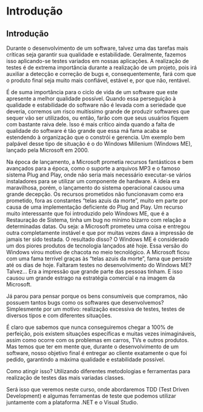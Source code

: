 # Introdução

## Introdução

Durante o desenvolvimento de um software, talvez uma das tarefas mais críticas seja garantir sua qualidade e estabilidade. Geralmente, fazemos isso aplicando-se testes variados em nossas aplicações. A realização de testes é de extrema importância durante a realização de um projeto, pois irá auxiliar a detecção e correção de bugs e, consequentemente, fará com que o produto final seja muito mais confiável, estável e, por que não, rentável.

É de suma importância para o ciclo de vida de um software que este apresente a melhor qualidade possível. Quando essa perseguição à qualidade e estabilidade do software não é levada com a seriedade que deveria, corremos um risco muitíssimo grande de produzir softwares que sequer vão ser utilizados, ou então, farão com que seus usuários fiquem com bastante raiva dele. Isso é mais crítico ainda quando a falta de qualidade do software é tão grande que essa má fama acaba se estendendo à organização que o constrói e gerencia. Um exemplo bem palpável desse tipo de situação é o do Windows Millenium (Windows ME), lançado pela Microsoft em 2000.

Na época de lançamento, a Microsoft prometia recursos fantásticos e bem avançados para a época, como o suporte a arquivos MP3 e o famoso sistema Plug and Play, onde não seria mais necessário executar-se vários instaladores para se utilizar um componente de hardware. A ideia era maravilhosa, porém, o lançamento do sistema operacional causou uma grande decepção. Os recursos prometidos não funcionavam como era prometido, fora as constantes “telas azuis da morte”, muito em parte por causa de uma implementação deficiente do Plug and Play. Um recurso muito interessante que foi introduzido pelo Windows ME, que é a Restauração de Sistema, tinha um bug no mínimo bizarro com relação a determinadas datas. Ou seja: a Microsoft prometeu uma coisa e entregou outra completamente instável e que por muitas vezes dava a impressão de jamais ter sido testada. O resultado disso? O Windows ME é considerado um dos piores produtos de tecnologia lançados até hoje. Essa versão do Windows virou motivo de chacota no meio tecnológico. A Microsoft ficou com uma fama terrível graças às “telas azuis da morte”, fama que persiste até os dias de hoje. Faltaram testes no desenvolvimento do Windows ME? Talvez... Era a impressão que grande parte das pessoas tinham. E isso causou um grande estrago na estratégia comercial e na imagem da Microsoft.

Já parou para pensar porque os bens consumíveis que compramos, não possuem tantos bugs como os softwares que desenvolvemos? Simplesmente por um motivo: realização excessiva de testes, testes de diversos tipos e com diferentes situações.

É claro que sabemos que nunca conseguiremos chegar a 100% de perfeição, pois existem situações específicas e muitas vezes inimagináveis, assim como ocorre com os problemas em carros, TVs e outros produtos. Mas temos que ter em mente que, durante o desenvolvimento de um software, nosso objetivo final é entregar ao cliente exatamente o que foi pedido, garantindo a máxima qualidade e estabilidade possível.

Como atingir isso? Utilizando diferentes metodologias e ferramentas para realização de testes das mais variadas classes.

Será isso que veremos neste curso, onde abordaremos TDD (Test Driven Development) e algumas ferramentas de teste que podemos utilizar juntamente com a plataforma .NET e o Visual Studio.